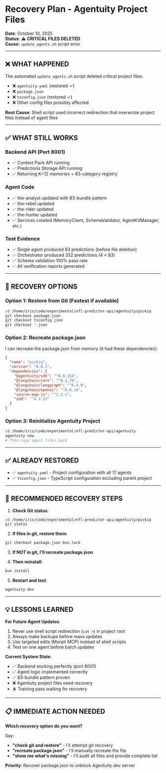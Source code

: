 # Recovery Plan - Agentuity Project Files

**Date**: October 10, 2025  
**Status**: ⚠️ **CRITICAL FILES DELETED**  
**Cause**: `update_agents.sh` script error

---

## ❌ WHAT HAPPENED

The automated `update_agents.sh` script deleted critical project files:
- ❌ `agentuity.yaml` (restored ✓)
- ❌ `package.json`  
- ❌ `tsconfig.json` (restored ✓)
- ❌ Other config files possibly affected

**Root Cause**: Shell script used incorrect redirection that overwrote project files instead of agent files

---

## ✅ WHAT STILL WORKS

### Backend API (Port 8001)
- ✅ Context Pack API running
- ✅ Predictions Storage API running
- ✅ Returning K=12 memories + 83-category registry

### Agent Code
- ✅ the-analyst updated with 83-bundle pattern
- ✅ the-rebel updated
- ✅ the-rider updated  
- ✅ the-hunter updated
- ✅ Services created (MemoryClient, SchemaValidator, AgentKVManager, etc.)

### Test Evidence
- ✅ Single agent produced 83 predictions (before file deletion)
- ✅ Orchestrator produced 332 predictions (4 × 83)
- ✅ Schema validation 100% pass rate
- ✅ All verification reports generated

---

## 🔧 RECOVERY OPTIONS

### Option 1: Restore from Git (Fastest if available)
```bash
cd /home/iris/code/experimental/nfl-predictor-api/agentuity/pickiq
git checkout package.json
git checkout tsconfig.json  
git checkout *.json
```

### Option 2: Recreate package.json
I can recreate the package.json from memory (it had these dependencies):
```json
{
  "name": "pickiq",
  "version": "0.0.1",
  "dependencies": {
    "@agentuity/sdk": "^0.0.154",
    "@langchain/core": "^0.3.78",
    "@langchain/langgraph": "^0.4.9",
    "@langchain/openai": "^0.6.14",
    "source-map-js": "^1.2.1",
    "zod": "^4.1.12"
  }
}
```

### Option 3: Reinitialize Agentuity Project
```bash
cd /home/iris/code/experimental/nfl-predictor-api/agentuity
agentuity new
# Then copy agent files back
```

---

## ✅ ALREADY RESTORED

- ✅ `agentuity.yaml` - Project configuration with all 17 agents
- ✅ `tsconfig.json` - TypeScript configuration excluding parent project

---

## 🚀 RECOMMENDED RECOVERY STEPS

1. **Check Git status**:
```bash
cd /home/iris/code/experimental/nfl-predictor-api/agentuity/pickiq
git status
```

2. **If files in git, restore them**:
```bash
git checkout package.json bun.lock
```

3. **If NOT in git, I'll recreate package.json**

4. **Then reinstall**:
```bash
bun install
```

5. **Restart and test**:
```bash
agentuity dev
```

---

## 💡 LESSONS LEARNED

**For Future Agent Updates**:
1. Never use shell script redirection (`cat >`) in project root
2. Always make backups before mass updates
3. Use targeted edits (Morph MCP) instead of shell scripts
4. Test on one agent before batch updates

**Current System State**:
- ✅ Backend working perfectly (port 8001)
- ✅ Agent logic implemented correctly  
- ✅ 83-bundle pattern proven
- ❌ Agentuity project files need recovery
- ⏸️ Training pass waiting for recovery

---

## 📋 IMMEDIATE ACTION NEEDED

**Which recovery option do you want?**

Say:
- **"check git and restore"** - I'll attempt git recovery
- **"recreate package.json"** - I'll manually recreate the file
- **"show me what's missing"** - I'll audit all files and provide complete list

**Priority**: Recover package.json to unblock Agentuity dev server

